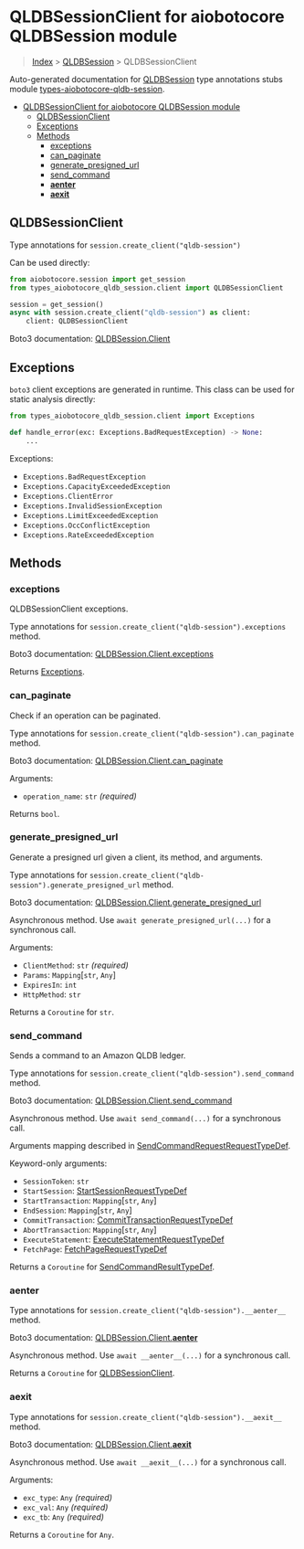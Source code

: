 <a id="qldbsessionclient-for-aiobotocore-qldbsession-module"></a>

# QLDBSessionClient for aiobotocore QLDBSession module

> [Index](..) > [QLDBSession](.) > QLDBSessionClient

Auto-generated documentation for
[QLDBSession](https://boto3.amazonaws.com/v1/documentation/api/latest/reference/services/qldb-session.html#QLDBSession)
type annotations stubs module
[types-aiobotocore-qldb-session](https://pypi.org/project/types-aiobotocore-qldb-session/).

- [QLDBSessionClient for aiobotocore QLDBSession module](#qldbsessionclient-for-aiobotocore-qldbsession-module)
  - [QLDBSessionClient](#qldbsessionclient)
  - [Exceptions](#exceptions)
  - [Methods](#methods)
    - [exceptions](#exceptions)
    - [can_paginate](#can_paginate)
    - [generate_presigned_url](#generate_presigned_url)
    - [send_command](#send_command)
    - [__aenter__](#__aenter__)
    - [__aexit__](#__aexit__)

<a id="qldbsessionclient"></a>

## QLDBSessionClient

Type annotations for `session.create_client("qldb-session")`

Can be used directly:

```python
from aiobotocore.session import get_session
from types_aiobotocore_qldb_session.client import QLDBSessionClient

session = get_session()
async with session.create_client("qldb-session") as client:
    client: QLDBSessionClient
```

Boto3 documentation:
[QLDBSession.Client](https://boto3.amazonaws.com/v1/documentation/api/latest/reference/services/qldb-session.html#QLDBSession.Client)

<a id="exceptions"></a>

## Exceptions

`boto3` client exceptions are generated in runtime. This class can be used for
static analysis directly:

```python
from types_aiobotocore_qldb_session.client import Exceptions

def handle_error(exc: Exceptions.BadRequestException) -> None:
    ...
```

Exceptions:

- `Exceptions.BadRequestException`
- `Exceptions.CapacityExceededException`
- `Exceptions.ClientError`
- `Exceptions.InvalidSessionException`
- `Exceptions.LimitExceededException`
- `Exceptions.OccConflictException`
- `Exceptions.RateExceededException`

<a id="methods"></a>

## Methods

<a id="exceptions"></a>

### exceptions

QLDBSessionClient exceptions.

Type annotations for `session.create_client("qldb-session").exceptions` method.

Boto3 documentation:
[QLDBSession.Client.exceptions](https://boto3.amazonaws.com/v1/documentation/api/latest/reference/services/qldb-session.html#QLDBSession.Client.exceptions)

Returns [Exceptions](#exceptions).

<a id="can_paginate"></a>

### can_paginate

Check if an operation can be paginated.

Type annotations for `session.create_client("qldb-session").can_paginate`
method.

Boto3 documentation:
[QLDBSession.Client.can_paginate](https://boto3.amazonaws.com/v1/documentation/api/latest/reference/services/qldb-session.html#QLDBSession.Client.can_paginate)

Arguments:

- `operation_name`: `str` *(required)*

Returns `bool`.

<a id="generate_presigned_url"></a>

### generate_presigned_url

Generate a presigned url given a client, its method, and arguments.

Type annotations for
`session.create_client("qldb-session").generate_presigned_url` method.

Boto3 documentation:
[QLDBSession.Client.generate_presigned_url](https://boto3.amazonaws.com/v1/documentation/api/latest/reference/services/qldb-session.html#QLDBSession.Client.generate_presigned_url)

Asynchronous method. Use `await generate_presigned_url(...)` for a synchronous
call.

Arguments:

- `ClientMethod`: `str` *(required)*
- `Params`: `Mapping`\[`str`, `Any`\]
- `ExpiresIn`: `int`
- `HttpMethod`: `str`

Returns a `Coroutine` for `str`.

<a id="send_command"></a>

### send_command

Sends a command to an Amazon QLDB ledger.

Type annotations for `session.create_client("qldb-session").send_command`
method.

Boto3 documentation:
[QLDBSession.Client.send_command](https://boto3.amazonaws.com/v1/documentation/api/latest/reference/services/qldb-session.html#QLDBSession.Client.send_command)

Asynchronous method. Use `await send_command(...)` for a synchronous call.

Arguments mapping described in
[SendCommandRequestRequestTypeDef](./type_defs.md#sendcommandrequestrequesttypedef).

Keyword-only arguments:

- `SessionToken`: `str`
- `StartSession`:
  [StartSessionRequestTypeDef](./type_defs.md#startsessionrequesttypedef)
- `StartTransaction`: `Mapping`\[`str`, `Any`\]
- `EndSession`: `Mapping`\[`str`, `Any`\]
- `CommitTransaction`:
  [CommitTransactionRequestTypeDef](./type_defs.md#committransactionrequesttypedef)
- `AbortTransaction`: `Mapping`\[`str`, `Any`\]
- `ExecuteStatement`:
  [ExecuteStatementRequestTypeDef](./type_defs.md#executestatementrequesttypedef)
- `FetchPage`:
  [FetchPageRequestTypeDef](./type_defs.md#fetchpagerequesttypedef)

Returns a `Coroutine` for
[SendCommandResultTypeDef](./type_defs.md#sendcommandresulttypedef).

<a id="__aenter__"></a>

### __aenter__

Type annotations for `session.create_client("qldb-session").__aenter__` method.

Boto3 documentation:
[QLDBSession.Client.__aenter__](https://boto3.amazonaws.com/v1/documentation/api/latest/reference/services/qldb-session.html#QLDBSession.Client.__aenter__)

Asynchronous method. Use `await __aenter__(...)` for a synchronous call.

Returns a `Coroutine` for [QLDBSessionClient](#qldbsessionclient).

<a id="__aexit__"></a>

### __aexit__

Type annotations for `session.create_client("qldb-session").__aexit__` method.

Boto3 documentation:
[QLDBSession.Client.__aexit__](https://boto3.amazonaws.com/v1/documentation/api/latest/reference/services/qldb-session.html#QLDBSession.Client.__aexit__)

Asynchronous method. Use `await __aexit__(...)` for a synchronous call.

Arguments:

- `exc_type`: `Any` *(required)*
- `exc_val`: `Any` *(required)*
- `exc_tb`: `Any` *(required)*

Returns a `Coroutine` for `Any`.
